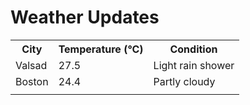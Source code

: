 # Weather Updates

<!-- WEATHER-UPDATE-START -->
<table><tr><th>City</th><th>Temperature (°C)</th><th>Condition</th></tr><tr><td>Valsad</td><td>27.5</td><td>Light rain shower</td></tr><tr><td>Boston</td><td>24.4</td><td>Partly cloudy</td></tr><tr><td></td><td></td><td></td></tr></table>
<!-- WEATHER-UPDATE-END -->
